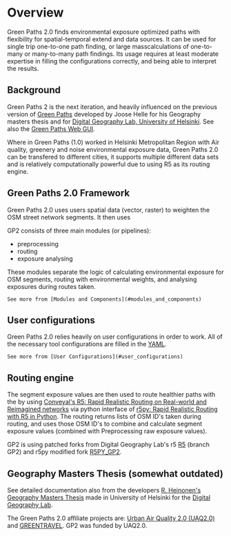 # Overview
Green Paths 2.0 finds environmental exposure optimized paths with flexibility for spatial-temporal extend and data sources. It can be used for single trip one-to-one path finding, or large masscalculations of one-to-many or many-to-many path findings.
Its usage requires at least moderate expertise in filling the configurations correctly, and being able to interpret the results.

## Background
Green Paths 2 is the next iteration, and heavily influenced on the previous version of [Green Paths](https://www.helsinki.fi/en/researchgroups/digital-geography-lab/green-paths)
developed by Joose Helle for his Geography masters thesis and for [Digital Geography Lab, University of Helsinki](https://www.helsinki.fi/en/researchgroups/digital-geography-lab). See also the [Green Paths Web GUI](https://green-paths.web.app/?map=streets). 

Where in Green Paths (1.0) worked in Helsinki Metropolitan Region with Air quality, greenery and noise environmental exposure data, Green Paths 2.0 can be transfered to different cities, it supports multiple different data sets and is relatively computationally powerful due to using R5 as its routing engine.


## Green Paths 2.0 Framework
Green Paths 2.0 uses users spatial data (vector, raster) to weighten the OSM street network segments. It then uses 

GP2 consists of three main modules (or pipelines):

- preprocessing
- routing
- exposure analysing

These modules separate the logic of calculating environmental exposure for OSM segments, routing with environmental weights, and analysing exposures during routes taken.

```{hint}
See more from [Modules and Components](#modules_and_components)
```

## User configurations
Green Paths 2.0 relies heavily on user configurations in order to work. All of the necessary tool configurations are filled in the [YAML](https://yaml.org/).

```{hint}
See more from [User Configurations](#user_configurations)
```

## Routing engine
The segment exposure values are then used to route healthier paths with the by using [Conveyal's R5: Rapid Realistic Routing on Real-world and Reimagined networks](https://github.com/conveyal/r5) via python interface of [r5py: Rapid Realistic Routing with R5 in Python](https://github.com/r5py/r5py). The routing returns lists of OSM ID's taken during routing, and uses those OSM ID's to combine and calculate segment exposure values (combined with Preprocessing raw exposure values).

GP2 is using patched forks from Digital Geography Lab's r5 [R5](https://github.com/DigitalGeographyLab/r5/tree/gp2) (branch GP2) and r5py modified fork [R5PY_GP2](https://github.com/DigitalGeographyLab/r5py_gp2).


## Geography Masters Thesis (somewhat outdated)
See detailed documentation also from the developers [R. Heinonen's Geography Masters Thesis](https://helda.helsinki.fi/items/5b77f6c3-2d2c-455f-bb8c-528b0ac136d8) made in University of Helsinki for the [Digital Geography Lab](https://www.helsinki.fi/en/researchgroups/digital-geography-lab).

The Green Paths 2.0 affiliate projects are: [Urban Air Quality 2.0 (UAQ2.0)](https://www.hsy.fi/en/hsy/hsys-projects/project-pages/urban-air-quality-2.0-project/) and [GREENTRAVEL](https://www.helsinki.fi/en/researchgroups/digital-geography-lab/projects/greentravel). GP2 was funded by UAQ2.0.

